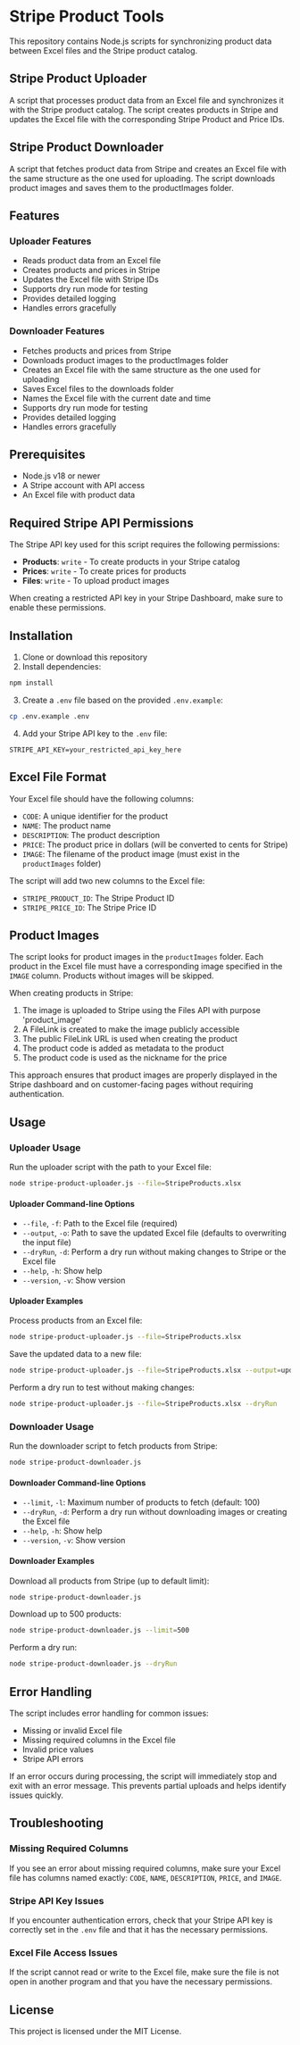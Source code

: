 # Stripe Product Tools

This repository contains Node.js scripts for synchronizing product data between Excel files and the Stripe product catalog.

## Stripe Product Uploader

A script that processes product data from an Excel file and synchronizes it with the Stripe product catalog. The script creates products in Stripe and updates the Excel file with the corresponding Stripe Product and Price IDs.

## Stripe Product Downloader

A script that fetches product data from Stripe and creates an Excel file with the same structure as the one used for uploading. The script downloads product images and saves them to the productImages folder.

## Features

### Uploader Features
- Reads product data from an Excel file
- Creates products and prices in Stripe
- Updates the Excel file with Stripe IDs
- Supports dry run mode for testing
- Provides detailed logging
- Handles errors gracefully

### Downloader Features
- Fetches products and prices from Stripe
- Downloads product images to the productImages folder
- Creates an Excel file with the same structure as the one used for uploading
- Saves Excel files to the downloads folder
- Names the Excel file with the current date and time
- Supports dry run mode for testing
- Provides detailed logging
- Handles errors gracefully

## Prerequisites

- Node.js v18 or newer
- A Stripe account with API access
- An Excel file with product data

## Required Stripe API Permissions

The Stripe API key used for this script requires the following permissions:

- **Products**: `write` - To create products in your Stripe catalog
- **Prices**: `write` - To create prices for products
- **Files**: `write` - To upload product images

When creating a restricted API key in your Stripe Dashboard, make sure to enable these permissions.

## Installation

1. Clone or download this repository
2. Install dependencies:

```bash
npm install
```

3. Create a `.env` file based on the provided `.env.example`:

```bash
cp .env.example .env
```

4. Add your Stripe API key to the `.env` file:

```
STRIPE_API_KEY=your_restricted_api_key_here
```

## Excel File Format

Your Excel file should have the following columns:

- `CODE`: A unique identifier for the product
- `NAME`: The product name
- `DESCRIPTION`: The product description
- `PRICE`: The product price in dollars (will be converted to cents for Stripe)
- `IMAGE`: The filename of the product image (must exist in the `productImages` folder)

The script will add two new columns to the Excel file:

- `STRIPE_PRODUCT_ID`: The Stripe Product ID
- `STRIPE_PRICE_ID`: The Stripe Price ID

## Product Images

The script looks for product images in the `productImages` folder. Each product in the Excel file must have a corresponding image specified in the `IMAGE` column. Products without images will be skipped.

When creating products in Stripe:

1. The image is uploaded to Stripe using the Files API with purpose 'product_image'
2. A FileLink is created to make the image publicly accessible
3. The public FileLink URL is used when creating the product
4. The product code is added as metadata to the product
5. The product code is used as the nickname for the price

This approach ensures that product images are properly displayed in the Stripe dashboard and on customer-facing pages without requiring authentication.

## Usage

### Uploader Usage

Run the uploader script with the path to your Excel file:

```bash
node stripe-product-uploader.js --file=StripeProducts.xlsx
```

#### Uploader Command-line Options

- `--file`, `-f`: Path to the Excel file (required)
- `--output`, `-o`: Path to save the updated Excel file (defaults to overwriting the input file)
- `--dryRun`, `-d`: Perform a dry run without making changes to Stripe or the Excel file
- `--help`, `-h`: Show help
- `--version`, `-v`: Show version

#### Uploader Examples

Process products from an Excel file:

```bash
node stripe-product-uploader.js --file=StripeProducts.xlsx
```

Save the updated data to a new file:

```bash
node stripe-product-uploader.js --file=StripeProducts.xlsx --output=updated_products.xlsx
```

Perform a dry run to test without making changes:

```bash
node stripe-product-uploader.js --file=StripeProducts.xlsx --dryRun
```

### Downloader Usage

Run the downloader script to fetch products from Stripe:

```bash
node stripe-product-downloader.js
```

#### Downloader Command-line Options

- `--limit`, `-l`: Maximum number of products to fetch (default: 100)
- `--dryRun`, `-d`: Perform a dry run without downloading images or creating the Excel file
- `--help`, `-h`: Show help
- `--version`, `-v`: Show version

#### Downloader Examples

Download all products from Stripe (up to default limit):

```bash
node stripe-product-downloader.js
```

Download up to 500 products:

```bash
node stripe-product-downloader.js --limit=500
```

Perform a dry run:

```bash
node stripe-product-downloader.js --dryRun
```

## Error Handling

The script includes error handling for common issues:

- Missing or invalid Excel file
- Missing required columns in the Excel file
- Invalid price values
- Stripe API errors

If an error occurs during processing, the script will immediately stop and exit with an error message. This prevents partial uploads and helps identify issues quickly.

## Troubleshooting

### Missing Required Columns

If you see an error about missing required columns, make sure your Excel file has columns named exactly: `CODE`, `NAME`, `DESCRIPTION`, `PRICE`, and `IMAGE`.

### Stripe API Key Issues

If you encounter authentication errors, check that your Stripe API key is correctly set in the `.env` file and that it has the necessary permissions.

### Excel File Access Issues

If the script cannot read or write to the Excel file, make sure the file is not open in another program and that you have the necessary permissions.

## License

This project is licensed under the MIT License.
